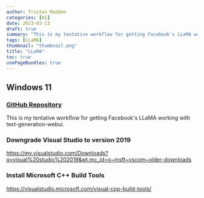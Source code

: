 ```yaml
---
author: Tristan Madden
categories: [AI]
date: 2023-03-13
draft: true
summary: "This is my tentative workflow for getting Facebook's LLaMA working with text-generation-webui."
tags: [LLaMA]
thumbnail: "thumbnail.png"
title: "LLaMA"
toc: true
usePageBundles: true
---
```


## Windows 11

### <a href="https://github.com/oobabooga/text-generation-webui">GitHub Repository</a>

This is my tentative workflow for getting Facebook's LLaMA working with text-generation-webui.

### Downgrade Visual Studio to version 2019

https://my.visualstudio.com/Downloads?q=visual%20studio%202019&wt.mc_id=o~msft~vscom~older-downloads

### Install Microsoft C++ Build Tools

https://visualstudio.microsoft.com/visual-cpp-build-tools/